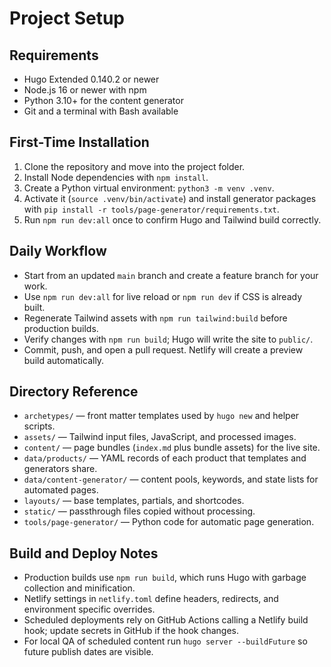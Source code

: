 # Project Setup

## Requirements
- Hugo Extended 0.140.2 or newer
- Node.js 16 or newer with npm
- Python 3.10+ for the content generator
- Git and a terminal with Bash available

## First-Time Installation
1. Clone the repository and move into the project folder.
2. Install Node dependencies with `npm install`.
3. Create a Python virtual environment: `python3 -m venv .venv`.
4. Activate it (`source .venv/bin/activate`) and install generator packages with `pip install -r tools/page-generator/requirements.txt`.
5. Run `npm run dev:all` once to confirm Hugo and Tailwind build correctly.

## Daily Workflow
- Start from an updated `main` branch and create a feature branch for your work.
- Use `npm run dev:all` for live reload or `npm run dev` if CSS is already built.
- Regenerate Tailwind assets with `npm run tailwind:build` before production builds.
- Verify changes with `npm run build`; Hugo will write the site to `public/`.
- Commit, push, and open a pull request. Netlify will create a preview build automatically.

## Directory Reference
- `archetypes/` — front matter templates used by `hugo new` and helper scripts.
- `assets/` — Tailwind input files, JavaScript, and processed images.
- `content/` — page bundles (`index.md` plus bundle assets) for the live site.
- `data/products/` — YAML records of each product that templates and generators share.
- `data/content-generator/` — content pools, keywords, and state lists for automated pages.
- `layouts/` — base templates, partials, and shortcodes.
- `static/` — passthrough files copied without processing.
- `tools/page-generator/` — Python code for automatic page generation.

## Build and Deploy Notes
- Production builds use `npm run build`, which runs Hugo with garbage collection and minification.
- Netlify settings in `netlify.toml` define headers, redirects, and environment specific overrides.
- Scheduled deployments rely on GitHub Actions calling a Netlify build hook; update secrets in GitHub if the hook changes.
- For local QA of scheduled content run `hugo server --buildFuture` so future publish dates are visible.
